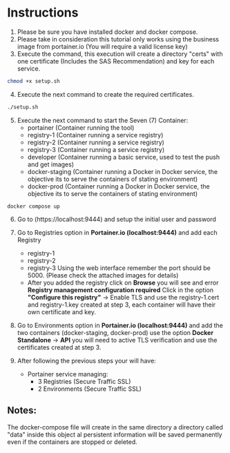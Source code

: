 # Instructions

1. Please be sure you have installed docker and docker compose.
2. Please take in consideration this tutorial only works using the business image from portainer.io (You will require a valid license key)
3. Execute the command, this execution will create a directory "certs" with one certificate (Includes the SAS Recommendation) and key for each service.
```sh
chmod +x setup.sh
```
4. Execute the next command to create the required certificates.
```sh
./setup.sh
```
5. Execute the next command to start the Seven (7) Container:
    - portainer (Container running the tool)
    - registry-1 (Container running a service registry)
    - registry-2 (Container running a service registry)
    - registry-3 (Container running a service registry)
    - developer (Container running a basic service, used to test the push and get images)
    - docker-staging (Container running a Docker in Docker service, the objective its to serve the containers of stating environment)
    - docker-prod (Container running a Docker in Docker service, the objective its to serve the containers of stating environment)
```docker
docker compose up
```
6. Go to (https://localhost:9444) and setup the initial user and password
7. Go to Registries option in **Portainer.io (localhost:9444)** and add each Registry
    - registry-1
    - registry-2
    - registry-3
    Using the web interface remember the port should be 5000. (Please check the attached images for details) 
    - After you added the registry click on **Browse** you will see and error **Registry management configuration required** Click in the option **"Configure this registry"** -> Enable TLS and use the registry-1.cert and registry-1.key created at step 3, each container will have their own certificate and key.

8. Go to Environments option in **Portainer.io (localhost:9444)** and add the two containers (docker-staging, docker-prod) use the option **Docker Standalone** -> **API** you will need to active TLS verification and use the certificates created at step 3.
9. After following the previous steps your will have:
    - Portainer service managing:
        - 3 Registries (Secure Traffic SSL)
        - 2 Environments (Secure Traffic SSL)

## Notes:
The docker-compose file will create in the same directory a directory called "data" inside this object al persistent information will be saved permanently even if the containers are stopped or deleted.
